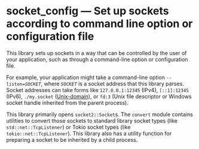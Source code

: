 # socket_config — Set up sockets according to command line option or configuration file

This library sets up sockets in a way that can be controlled by the user of your application, such as through a command-line option or configuration file.

For example, your application might take a command-line option <code>--listen=<var>SOCKET</var></code>, where <code><var>SOCKET</var></code> is a socket address that this library parses. Socket addresses can take forms like `127.0.0.1:12345` (IPv4), `[::1]:12345` (IPv6), `./my.socket` ([Unix-domain](https://en.wikipedia.org/wiki/Unix_domain_socket)), or `fd:3` (Unix file descriptor or Windows socket handle inherited from the parent process).

This library primarily opens `socket2::Socket`s. The `convert` module contains utilities to convert those sockets to standard library socket types (like `std::net::TcpListener`) or Tokio socket types (like `tokio::net::TcpListener`). This library also has a utility function for preparing a socket to be inherited by a child process.
